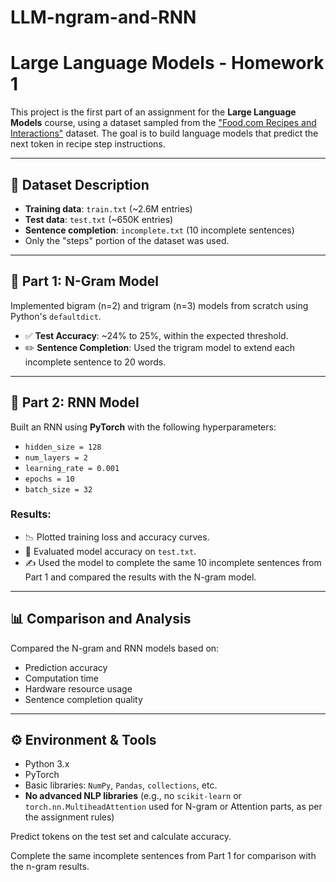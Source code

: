 # LLM-ngram-and-RNN
# Large Language Models - Homework 1

This project is the first part of an assignment for the **Large Language Models** course, using a dataset sampled from the ["Food.com Recipes and Interactions"](https://www.kaggle.com/datasets) dataset. The goal is to build language models that predict the next token in recipe step instructions.

---

## 📁 Dataset Description

- **Training data**: `train.txt` (~2.6M entries)  
- **Test data**: `test.txt` (~650K entries)  
- **Sentence completion**: `incomplete.txt` (10 incomplete sentences)  
- Only the "steps" portion of the dataset was used.

---

## 🧠 Part 1: N-Gram Model

Implemented bigram (n=2) and trigram (n=3) models from scratch using Python's `defaultdict`.

- ✅ **Test Accuracy**: ~24% to 25%, within the expected threshold.
- ✏️ **Sentence Completion**: Used the trigram model to extend each incomplete sentence to 20 words.

---

## 🔁 Part 2: RNN Model

Built an RNN using **PyTorch** with the following hyperparameters:

- `hidden_size = 128`  
- `num_layers = 2`  
- `learning_rate = 0.001`  
- `epochs = 10`  
- `batch_size = 32`  

### Results:
- 📉 Plotted training loss and accuracy curves.
- 🧪 Evaluated model accuracy on `test.txt`.
- ✍️ Used the model to complete the same 10 incomplete sentences from Part 1 and compared the results with the N-gram model.

---

## 📊 Comparison and Analysis

Compared the N-gram and RNN models based on:
- Prediction accuracy
- Computation time
- Hardware resource usage
- Sentence completion quality

---

## ⚙️ Environment & Tools

- Python 3.x  
- PyTorch  
- Basic libraries: `NumPy`, `Pandas`, `collections`, etc.  
- **No advanced NLP libraries** (e.g., no `scikit-learn` or `torch.nn.MultiheadAttention` used for N-gram or Attention parts, as per the assignment rules)

Predict tokens on the test set and calculate accuracy.

Complete the same incomplete sentences from Part 1 for comparison with the n-gram results.
